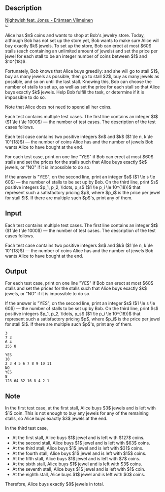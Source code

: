 ## Description

<div><div class="epigraph"><div class="epigraph-text"><a href="https://youtu.be/QYlFn5q_UQk"><span class="tex-font-style-it">Nightwish feat. Jonsu - Erämaan Viimeinen</span></a></div><div class="epigraph-source">ඞ</div></div><p>Alice has $n$ coins and wants to shop at Bob's jewelry store. Today, although Bob has not set up the store yet, Bob wants to make sure Alice will buy <span class="tex-font-style-bf">exactly</span> $k$ jewels. To set up the store, Bob can erect at most $60$ stalls (each containing an unlimited amount of jewels) and set the price per jewel for each stall to be an integer number of coins between $1$ and $10^{18}$.</p><p>Fortunately, Bob knows that Alice buys greedily: and she will go to stall $1$, buy as many jewels as possible, then go to stall $2$, buy as many jewels as possible, and so on until the last stall. Knowing this, Bob can choose the number of stalls to set up, as well as set the price for each stall so that Alice buys exactly $k$ jewels. Help Bob fulfill the task, or determine if it is impossible to do so.</p><p>Note that Alice does not need to spend all her coins.</p></div><div class="input-specification"><p>Each test contains multiple test cases. The first line contains an integer $t$ ($1 \le t \le 1000$)&nbsp;— the number of test cases. The description of the test cases follows.</p><p>Each test case contains two positive integers $n$ and $k$ ($1 \le n, k \le 10^{18}$)&nbsp;— the number of coins Alice has and the number of jewels Bob wants Alice to have bought at the end.</p></div><div class="output-specification"><p>For each test case, print on one line <span class="tex-font-style-tt">"YES"</span> if Bob can erect at most $60$ stalls and set the prices for the stalls such that Alice buys exactly $k$ jewels, or <span class="tex-font-style-tt">"NO"</span> if it is impossible to do so.</p><p>If the answer is <span class="tex-font-style-tt">"YES"</span>, on the second line, print an integer $s$ ($1 \le s \le 60$)&nbsp;— the number of stalls to be set up by Bob. On the third line, print $s$ positive integers $p_1, p_2, \ldots, p_s$ ($1 \le p_i \le 10^{18})$ that represent such a satisfactory pricing $p$, where $p_i$ is the price per jewel for stall $i$. If there are multiple such $p$'s, print any of them.</p></div>

## Input

<p>Each test contains multiple test cases. The first line contains an integer $t$ ($1 \le t \le 1000$)&nbsp;— the number of test cases. The description of the test cases follows.</p><p>Each test case contains two positive integers $n$ and $k$ ($1 \le n, k \le 10^{18}$)&nbsp;— the number of coins Alice has and the number of jewels Bob wants Alice to have bought at the end.</p>

## Output

<p>For each test case, print on one line <span class="tex-font-style-tt">"YES"</span> if Bob can erect at most $60$ stalls and set the prices for the stalls such that Alice buys exactly $k$ jewels, or <span class="tex-font-style-tt">"NO"</span> if it is impossible to do so.</p><p>If the answer is <span class="tex-font-style-tt">"YES"</span>, on the second line, print an integer $s$ ($1 \le s \le 60$)&nbsp;— the number of stalls to be set up by Bob. On the third line, print $s$ positive integers $p_1, p_2, \ldots, p_s$ ($1 \le p_i \le 10^{18})$ that represent such a satisfactory pricing $p$, where $p_i$ is the price per jewel for stall $i$. If there are multiple such $p$'s, print any of them.</p>





```input1|2,4
3
7 3
6 4
255 8
```




```output1
YES
10
2 3 4 5 6 7 8 9 10 11
NO
YES
8
128 64 32 16 8 4 2 1
```



## Note

<p>In the first test case, at the first stall, Alice buys $3$ jewels and is left with $1$ coin. This is not enough to buy any jewels for any of the remaining stalls, so Alice buys exactly $3$ jewels at the end.</p><p>In the third test case, </p><ul> <li> At the first stall, Alice buys $1$ jewel and is left with $127$ coins. </li><li> At the second stall, Alice buys $1$ jewel and is left with $63$ coins. </li><li> At the third stall, Alice buys $1$ jewel and is left with $31$ coins. </li><li> At the fourth stall, Alice buys $1$ jewel and is left with $15$ coins. </li><li> At the fifth stall, Alice buys $1$ jewel and is left with $7$ coins. </li><li> At the sixth stall, Alice buys $1$ jewel and is left with $3$ coins. </li><li> At the seventh stall, Alice buys $1$ jewel and is left with $1$ coin. </li><li> At the eighth stall, Alice buys $1$ jewel and is left with $0$ coins. </li></ul> Therefore, Alice buys exactly $8$ jewels in total.
